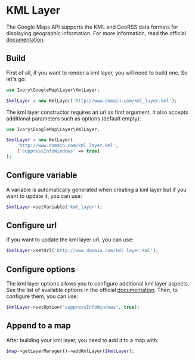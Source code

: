 # KML Layer

The Google Maps API supports the KML and GeoRSS data formats for displaying geographic information. For more
information, read the official [documentation](http://code.google.com/apis/maps/documentation/javascript/layer.html#KMLLayers).

## Build

First of all, if you want to render a kml layer, you will need to build one. So let's go:

``` php
use Ivory\GoogleMap\Layer\KmlLayer;

$kmlLayer = new KmlLayer('http://www.domain.com/kml_layer.kml');
```

The kml layer constructor requires an url as first argument. It also accepts additional parameters such as options 
(default empty):

``` php
use Ivory\GoogleMap\Layer\KmlLayer;

$kmlLayer = new KmlLayer(
    'http://www.domain.com/kml_layer.kml',
    ['suppressInfoWindows' => true]
);
```

## Configure variable

A variable is automatically generated when creating a kml layer but if you want to update it, you can use:

``` php
$kmlLayer->setVariable('kml_layer');
```

## Configure url

If you want to update the kml layer url, you can use:

``` php
$kmlLayer->setUrl('http://www.domain.com/kml_layer.kml');
```

## Configure options

The kml layer options allows you to configure additional kml layer aspects. See the list of available options in the 
official [documentation](https://developers.google.com/maps/documentation/javascript/reference#KmlLayerOptions). Then, 
to configure them, you can use:

``` php
$kmlLayer->setOption('suppressInfoWindows', true);
```

## Append to a map

After building your kml layer, you need to add it to a map with:

``` php
$map->getLayerManager()->addKmlLayer($kmlLayer);
```
